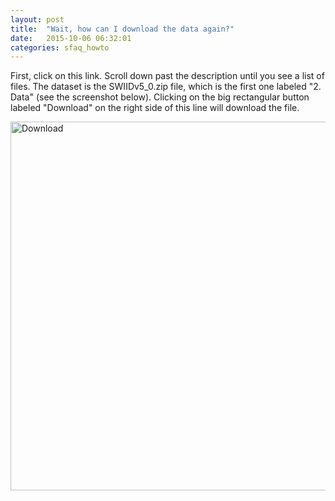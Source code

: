```yaml
---
layout: post
title:  "Wait, how can I download the data again?"
date:   2015-10-06 06:32:01
categories: sfaq_howto
---
```


First, click on this link. Scroll down past the description until you see a list of files. The dataset is the SWIIDv5_0.zip file, which is the first one labeled "2. Data" (see the screenshot below). Clicking on the big rectangular button labeled "Download" on the right side of this line will download the file.

<img class="imageStyle" alt="Download" src="fsolt.org/swiid/swiid_download.png" width="780" height="590"/>